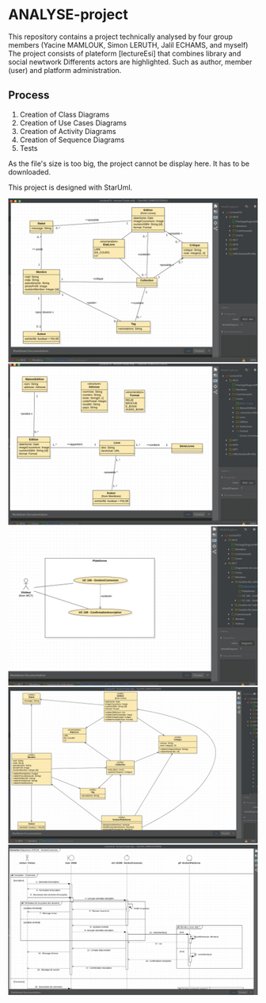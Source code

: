 # ANALYSE-project

This repository contains a project technically analysed by four group members (Yacine MAMLOUK, Simon LERUTH, Jalil ECHAMS, and myself)
The project consists of plateform [lectureEsi] that combines library and social newtwork
Differents actors are highlighted. Such as author, member (user) and platform administration.

## Process

1. Creation of Class Diagrams
2. Creation of Use Cases Diagrams
3. Creation of Activity Diagrams
4. Creation of Sequence Diagrams
5. Tests

As the file's size is too big, the project cannot be display here. It has to be downloaded.

This project is designed with StarUml.

![cover](images/cap1.png)
![](images/cap2.png)
![](images/cap3.png)
![](images/cap4.png)
![](images/cap5.png)
